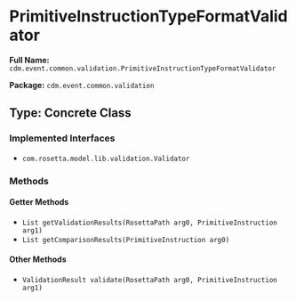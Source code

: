 # PrimitiveInstructionTypeFormatValidator

**Full Name:** `cdm.event.common.validation.PrimitiveInstructionTypeFormatValidator`

**Package:** `cdm.event.common.validation`

## Type: Concrete Class

### Implemented Interfaces

- `com.rosetta.model.lib.validation.Validator`

### Methods

#### Getter Methods

- `List getValidationResults(RosettaPath arg0, PrimitiveInstruction arg1)`
- `List getComparisonResults(PrimitiveInstruction arg0)`

#### Other Methods

- `ValidationResult validate(RosettaPath arg0, PrimitiveInstruction arg1)`

